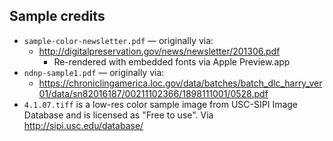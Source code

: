 ## Sample credits

* `sample-color-newsletter.pdf` — originally via:
  - http://digitalpreservation.gov/news/newsletter/201306.pdf
    - Re-rendered with embedded fonts via Apple Preview.app
* `ndnp-sample1.pdf` — originally via:
  - https://chroniclingamerica.loc.gov/data/batches/batch_dlc_harry_ver01/data/sn82016187/00211102366/1898111001/0528.pdf
* `4.1.07.tiff` is a low-res color sample image from USC-SIPI Image Database
   and is licensed as "Free to use".  Via http://sipi.usc.edu/database/
